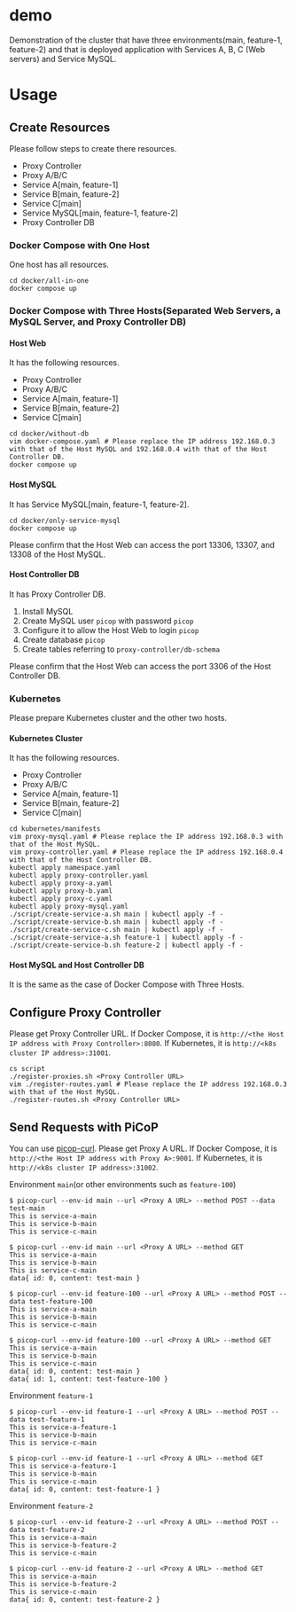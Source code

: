 # demo
Demonstration of the cluster that have three environments(main, feature-1, feature-2) and that is deployed application with Services A, B, C (Web servers) and Service MySQL.

# Usage
## Create Resources
Please follow steps to create there resources.
- Proxy Controller
- Proxy A/B/C
- Service A[main, feature-1]
- Service B[main, feature-2]
- Service C[main]
- Service MySQL[main, feature-1, feature-2]
- Proxy Controller DB
### Docker Compose with One Host
One host has all resources.
```
cd docker/all-in-one
docker compose up 
```

### Docker Compose with Three Hosts(Separated Web Servers, a MySQL Server, and Proxy Controller DB)
#### Host Web
It has the following resources.
- Proxy Controller
- Proxy A/B/C
- Service A[main, feature-1]
- Service B[main, feature-2]
- Service C[main]
```
cd docker/without-db
vim docker-compose.yaml # Please replace the IP address 192.168.0.3 with that of the Host MySQL and 192.168.0.4 with that of the Host Controller DB.
docker compose up
```

#### Host MySQL
It has Service MySQL[main, feature-1, feature-2].
```
cd docker/only-service-mysql
docker compose up
```
Please confirm that the Host Web can access the port 13306, 13307, and 13308 of the Host MySQL.

#### Host Controller DB
It has Proxy Controller DB.
1. Install MySQL
2. Create MySQL user `picop` with password `picop`
3. Configure it to allow the Host Web to login `picop`
4. Create database `picop`
5. Create tables referring to `proxy-controller/db-schema`

Please confirm that the Host Web can access the port 3306 of the Host Controller DB.

### Kubernetes
Please prepare Kubernetes cluster and the other two hosts.

#### Kubernetes Cluster
It has the following resources.
- Proxy Controller
- Proxy A/B/C
- Service A[main, feature-1]
- Service B[main, feature-2]
- Service C[main]
```
cd kubernetes/manifests
vim proxy-mysql.yaml # Please replace the IP address 192.168.0.3 with that of the Host MySQL.
vim proxy-controller.yaml # Please replace the IP address 192.168.0.4 with that of the Host Controller DB.
kubectl apply namespace.yaml
kubectl apply proxy-controller.yaml
kubectl apply proxy-a.yaml
kubectl apply proxy-b.yaml
kubectl apply proxy-c.yaml
kubectl apply proxy-mysql.yaml
./script/create-service-a.sh main | kubectl apply -f -
./script/create-service-b.sh main | kubectl apply -f -
./script/create-service-c.sh main | kubectl apply -f -
./script/create-service-a.sh feature-1 | kubectl apply -f -
./script/create-service-b.sh feature-2 | kubectl apply -f -
```

#### Host MySQL and Host Controller DB
It is the same as the case of Docker Compose with Three Hosts.

## Configure Proxy Controller
Please get Proxy Controller URL. If Docker Compose, it is `http://<the Host IP address with Proxy Controller>:8080`. If Kubernetes, it is `http://<k8s cluster IP address>:31001`.

```
cs script
./register-proxies.sh <Proxy Controller URL>
vim ./register-routes.yaml # Please replace the IP address 192.168.0.3 with that of the Host MySQL.
./register-routes.sh <Proxy Controller URL>
```

## Send Requests with PiCoP
You can use [picop-curl](https://github.com/picop-rd/picop-curl).
Please get Proxy A URL. If Docker Compose, it is `http://<the Host IP address with Proxy A>:9001`. If Kubernetes, it is `http://<k8s cluster IP address>:31002`.

Environment `main`(or other environments such as `feature-100`)
```
$ picop-curl --env-id main --url <Proxy A URL> --method POST --data test-main
This is service-a-main
This is service-b-main
This is service-c-main

$ picop-curl --env-id main --url <Proxy A URL> --method GET
This is service-a-main
This is service-b-main
This is service-c-main
data{ id: 0, content: test-main }

$ picop-curl --env-id feature-100 --url <Proxy A URL> --method POST --data test-feature-100
This is service-a-main
This is service-b-main
This is service-c-main

$ picop-curl --env-id feature-100 --url <Proxy A URL> --method GET
This is service-a-main
This is service-b-main
This is service-c-main
data{ id: 0, content: test-main }
data{ id: 1, content: test-feature-100 }

```

Environment `feature-1`
```
$ picop-curl --env-id feature-1 --url <Proxy A URL> --method POST --data test-feature-1
This is service-a-feature-1
This is service-b-main
This is service-c-main

$ picop-curl --env-id feature-1 --url <Proxy A URL> --method GET
This is service-a-feature-1
This is service-b-main
This is service-c-main
data{ id: 0, content: test-feature-1 }

```

Environment `feature-2`
```
$ picop-curl --env-id feature-2 --url <Proxy A URL> --method POST --data test-feature-2
This is service-a-main
This is service-b-feature-2
This is service-c-main

$ picop-curl --env-id feature-2 --url <Proxy A URL> --method GET
This is service-a-main
This is service-b-feature-2
This is service-c-main
data{ id: 0, content: test-feature-2 }

```


